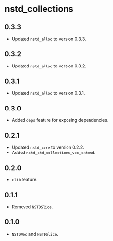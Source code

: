 # nstd_collections
## 0.3.3
- Updated `nstd_alloc` to version 0.3.3.
## 0.3.2
- Updated `nstd_alloc` to version 0.3.2.
## 0.3.1
- Updated `nstd_alloc` to version 0.3.1.
## 0.3.0
- Added `deps` feature for exposing dependencies.
## 0.2.1
- Updated `nstd_core` to version 0.2.2.
- Added `nstd_std_collections_vec_extend`.
## 0.2.0
- `clib` feature.
## 0.1.1
- Removed `NSTDSlice`.
## 0.1.0
- `NSTDVec` and `NSTDSlice`.
